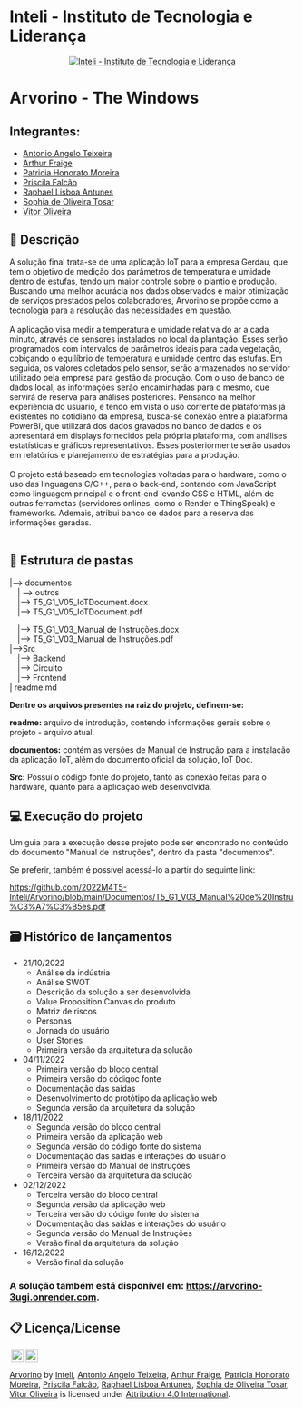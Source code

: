 # Inteli - Instituto de Tecnologia e Liderança

<p align="center">
<a href= "https://www.inteli.edu.br/"><img src="https://www.inteli.edu.br/wp-content/uploads/2021/08/20172028/marca_1-2.png" alt="Inteli - Instituto de Tecnologia e Liderança" border="0"></a>
</p>

# Arvorino - The Windows

## Integrantes:
- <a href="https://www.linkedin.com/in/antonio-angelo-teixeira-a70b781a7/"> Antonio Angelo Teixeira</a>
- <a href="https://www.linkedin.com/in/arthur-fraige/">Arthur Fraige</a>
- <a href="https://www.linkedin.com/in/patriciahonorato/">Patricia Honorato Moreira</a>
- <a href="https://www.linkedin.com/in/priscila-falc%C3%A3o-3435a1244/">Priscila Falcão</a>
- <a href="https://www.linkedin.com/in/raphael-lisboa/">Raphael Lisboa Antunes</a>
- <a href="https://www.linkedin.com/in/sophia-de-oliveira-tosar-aba7ab23b/">Sophia de Oliveira Tosar</a> 
- <a href="https://www.linkedin.com/in/vitor-moura-de-oliveira-979002232/">Vitor Oliveira</a>

## 📝 Descrição
A solução final trata-se de uma aplicação IoT para a empresa Gerdau, que tem o objetivo de medição dos parâmetros de temperatura e umidade dentro de estufas, tendo um maior controle sobre o plantio e produção. Buscando uma melhor acurácia nos dados observados e maior otimização de serviços prestados pelos colaboradores, Arvorino se propõe como a tecnologia para a resolução das necessidades em questão. 
<br><br>
A aplicação visa medir a temperatura e umidade relativa do ar a cada minuto, através de sensores instalados no local da plantação. Esses serão programados com intervalos de parâmetros ideais para cada vegetação, cobiçando o equilíbrio de temperatura e umidade dentro das estufas. Em seguida, os valores coletados pelo sensor, serão armazenados no servidor utilizado pela empresa para gestão da produção. Com o uso de banco de dados local, as informações serão encaminhadas para o mesmo, que servirá de reserva para análises posteriores.
Pensando na melhor experiência do usuário, e tendo em vista o uso corrente de plataformas já existentes no cotidiano da empresa, busca-se conexão entre a plataforma PowerBI, que utilizará dos dados gravados no banco de dados e os apresentará em displays fornecidos pela própria plataforma, com análises estatísticas e gráficos representativos. Esses posteriormente serão usados em relatórios e planejamento de estratégias para a produção.
<br><br>
O projeto está baseado em tecnologias voltadas para o hardware, como o uso das linguagens C/C++, para o back-end, contando com JavaScript como linguagem principal e o front-end levando CSS e HTML, além de outras ferrametas (servidores onlines, como o Render e ThingSpeak) e frameworks. Ademais, atribui banco de dados para a reserva das informações geradas.
<br><br>


## 📁 Estrutura de pastas

|--> documentos<br>
  &emsp;| --> outros <br>
  &emsp;|--> T5_G1_V05_IoTDocument.docx<br>
  &emsp;|--> T5_G1_V05_IoTDocument.pdf<br>
  
  &emsp;|--> T5_G1_V03_Manual de Instruções.docx<br>
  &emsp;|--> T5_G1_V03_Manual de Instruções.pdf<br>
|-->Src<br>
  &emsp;|--> Backend<br>
  &emsp;|--> Circuito<br>
  &emsp;|--> Frontend<br>
| readme.md<br>

<b>Dentre os arquivos presentes na raiz do projeto, definem-se:</b>

<b>readme:</b> arquivo de introdução, contendo informações gerais sobre o projeto - arquivo atual.

<b>documentos:</b> contém as versões de Manual de Instrução para a instalação da aplicação IoT, além do documento oficial da solução, IoT Doc.

<b>Src:</b> Possui o código fonte do projeto, tanto as conexão feitas para o hardware, quanto para a aplicação web desenvolvida.

## 💻 Execução do projeto

Um guia para a execução desse projeto pode ser encontrado no conteúdo do documento "Manual de Instruções", dentro da pasta "documentos".

Se preferir, também é possível acessá-lo a partir do seguinte link:

https://github.com/2022M4T5-Inteli/Arvorino/blob/main/Documentos/T5_G1_V03_Manual%20de%20Instru%C3%A7%C3%B5es.pdf

## 🗃 Histórico de lançamentos

* 21/10/2022
    *  Análise da indústria
    *  Análise SWOT
    *  Descrição da solução a ser desenvolvida
    *  Value Proposition Canvas do produto
    *  Matriz de riscos
    *  Personas
    *  Jornada do usuário
    *  User Stories
    *  Primeira versão da arquitetura da solução
* 04/11/2022
    *  Primeira versão do bloco central
    *  Primeira versão do códigoc fonte
    *  Documentação das saídas
    *  Desenvolvimento do protótipo da aplicação web
    *  Segunda versão da arquitetura da solução
* 18/11/2022
    *  Segunda versão do bloco central
    *  Primeira versão da aplicação web
    *  Segunda versão do código fonte do sistema
    *  Documentação das saídas e interações do usuário
    *  Primeira versão do Manual de Instruções
    *  Terceira versão da arquitetura da solução
* 02/12/2022
    *  Terceira versão do bloco central
    *  Segunda versão da aplicação web
    *  Terceira versão do código fonte do sistema
    *  Documentação das saídas e interações do usuário
    *  Segunda versão do Manual de Instruções
    *  Versão final da arquitetura da solução
* 16/12/2022
    * Versão final da solução
 

### A solução também está disponível em: <https://arvorino-3ugi.onrender.com>.

## 📋 Licença/License
<img style="height:22px!important;margin-left:3px;vertical-align:text-bottom;" src="https://mirrors.creativecommons.org/presskit/icons/cc.svg?ref=chooser-v1"><img style="height:22px!important;margin-left:3px;vertical-align:text-bottom;" src="https://mirrors.creativecommons.org/presskit/icons/by.svg?ref=chooser-v1"><p xmlns:cc="http://creativecommons.org/ns#" xmlns:dct="http://purl.org/dc/terms/"><a property="dct:title" rel="cc:attributionURL" href="https://github.com/2022M4T5-Inteli/Arvorino">Arvorino</a> <a>by</a> <a rel="cc:attributionURL dct:creator" property="cc:attributionName" href="https://github.com/InteliProjects/.github/blob/main/profile/README.md">Inteli</a>, <a href="https://www.linkedin.com/in/antonio-angelo-teixeira-a70b781a7/"> Antonio Angelo Teixeira</a>, <a href="https://www.linkedin.com/in/arthur-fraige/">Arthur Fraige</a>, <a href="https://www.linkedin.com/in/patriciahonorato/">Patricia Honorato Moreira</a>, <a href="https://www.linkedin.com/in/priscila-falc%C3%A3o-3435a1244/">Priscila Falcão</a>, <a href="https://www.linkedin.com/in/raphael-lisboa/">Raphael Lisboa Antunes</a>, <a href="https://www.linkedin.com/in/sophia-de-oliveira-tosar-aba7ab23b/">Sophia de Oliveira Tosar</a>, <a href="https://www.linkedin.com/in/vitor-moura-de-oliveira-979002232/">Vitor Oliveira</a> is licensed under <a href="http://creativecommons.org/licenses/by/4.0/?ref=chooser-v1" target="_blank" rel="license noopener noreferrer" style="display:inline-block;">Attribution 4.0 International</a>.</p>
